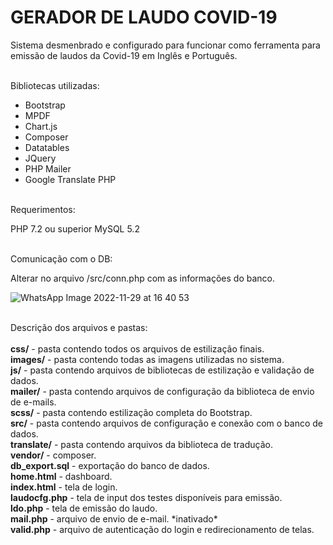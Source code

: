 # GERADOR DE LAUDO COVID-19

Sistema desmenbrado e configurado para funcionar como ferramenta para emissão de laudos da Covid-19 em Inglês e Português.

<br>
Bibliotecas utilizadas:

- Bootstrap
- MPDF
- Chart.js
- Composer
- Datatables
- JQuery
- PHP Mailer
- Google Translate PHP

<br>
Requerimentos: 

PHP 7.2 ou superior
MySQL 5.2

<br>
Comunicação com o DB:

Alterar no arquivo /src/conn.php com as informações do banco.

![WhatsApp Image 2022-11-29 at 16 40 53](https://user-images.githubusercontent.com/38993485/204631941-a889d3c9-f8fe-4311-a81d-3927ec767f23.jpeg)

<br>
Descrição dos arquivos e pastas:
<br><br>
<strong>css/</strong> - pasta contendo todos os arquivos de estilização finais. <br>
<strong>images/</strong> - pasta contendo todas as imagens utilizadas no sistema. <br>
<strong>js/</strong> - pasta contendo arquivos de bibliotecas de estilização e validação de dados. <br>
<strong>mailer/</strong> - pasta contendo arquivos de configuração da biblioteca de envio de e-mails. <br>
<strong>scss/</strong> - pasta contendo estilização completa do Bootstrap. <br>
<strong>src/</strong> - pasta contendo arquivos de configuração e conexão com o banco de dados. <br>
<strong>translate/</strong> - pasta contendo arquivos da biblioteca de tradução. <br>
<strong>vendor/</strong> - composer. <br>
<strong>db_export.sql</strong> - exportação do banco de dados. <br>
<strong>home.html</strong> - dashboard. <br>
<strong>index.html</strong> - tela de login. <br>
<strong>laudocfg.php</strong> - tela de input dos testes disponíveis para emissão. <br>
<strong>ldo.php</strong> - tela de emissão do laudo. <br>
<strong>mail.php</strong> - arquivo de envio de e-mail. *inativado* <br>
<strong>valid.php</strong> - arquivo de autenticação do login e redirecionamento de telas. 

